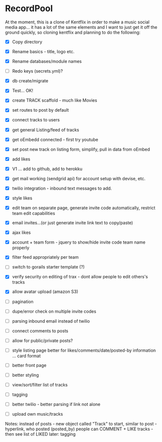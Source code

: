 # RecordPool

At the moment, this is a clone of Kentflix in order to make a music social media app... it has a lot of the same elements and I want to just get it off the ground quickly, so cloning kentflix and planning to do the following:

 - [x] Copy directory
 - [X] Rename basics - title, logo etc.     
 - [X] Rename databases/module names
 - [ ] Redo keys (secrets.yml)?
 - [X] db create/migrate
 - [X] Test... OK!
 - [X] create TRACK scaffold - much like Movies
 - [X] set routes to post by default
 - [X] connect tracks to users
 - [X] get general Listing/feed of tracks
 - [X] get oEmbedd connected - first try youtube
 - [X] set post new track on listing form, simplify, pull in data from oEmbed
 - [X] add likes
 - [X] V1 ... add to github, add to herokku
 - [X] get mail working (sendgrid api) for account setup with devise, etc.
 - [X] twilio integration - inbound text messages to add.
 - [X] style likes
 - [X] edit team on separate page, generate invite code automatically, restrict team edit capabilities
 - [X] email invites...(or just generate invite link text to copy/paste)
 - [X] ajax likes 
 - [X] account + team form - jquery to show/hide invite code team name properly
 - [X] filter feed appropriately per team
 - [ ] switch to gorails starter template (?)
 - [X] verify security on editing of trax - dont allow people to edit others's tracks
 - [X] allow avatar upload (amazon S3)
 - [ ] pagination
 - [ ] dupe/error check on multiple invite codes
 - [ ] parsing inbound email instead of twilio
 - [ ] connect comments to posts
 - [ ] allow for public/private posts?
 - [ ] style listing page better for likes/comments/date/posted-by information ... card format
 - [ ] better front page
 - [ ] better styling
 - [ ] view/sort/filter list of tracks
 - [ ] tagging
 - [ ] better twilio - better parsing if link not alone
 - [ ] upload own music/tracks
 


 Notes:
 instead of posts - new object called "Track"
 to start, similar to post - hyperlink, who posted (posted_by)
 people can COMMENT + LIKE tracks - then see list of LIKED
 later: tagging


